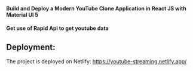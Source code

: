 #### Build and Deploy a Modern YouTube Clone Application in React JS with Material UI 5
#### Get use of Rapid Api to get youtube data

## Deployment:
The project is deployed on Netlify: https://youtube-streaming.netlify.app/
